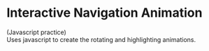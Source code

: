 # Interactive Navigation Animation
(Javascript practice) <br/>
Uses javascript to create the rotating and highlighting animations.
